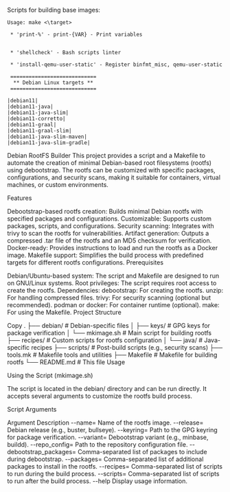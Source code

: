 Scripts for building base images:
```
Usage: make <\target>

 * 'print-%' - print-{VAR} - Print variables


 * 'shellcheck' - Bash scripts linter

 * 'install-qemu-user-static' - Register binfmt_misc, qemu-user-static

 ============================
  ** Debian Linux targets **
 ============================

|debian11|
|debian11-java|
|debian11-java-slim|
|debian11-corretto|
|debian11-graal|
|debian11-graal-slim|
|debian11-java-slim-maven|
|debian11-java-slim-gradle|
```

Debian RootFS Builder
This project provides a script and a Makefile to automate the creation of minimal Debian-based root filesystems (rootfs) using debootstrap. The rootfs can be customized with specific packages, configurations, and security scans, making it suitable for containers, virtual machines, or custom environments.

Features

Debootstrap-based rootfs creation: Builds minimal Debian rootfs with specified packages and configurations.
Customizable: Supports custom packages, scripts, and configurations.
Security scanning: Integrates with trivy to scan the rootfs for vulnerabilities.
Artifact generation: Outputs a compressed .tar file of the rootfs and an MD5 checksum for verification.
Docker-ready: Provides instructions to load and run the rootfs as a Docker image.
Makefile support: Simplifies the build process with predefined targets for different rootfs configurations.
Prerequisites

Debian/Ubuntu-based system: The script and Makefile are designed to run on GNU/Linux systems.
Root privileges: The script requires root access to create the rootfs.
Dependencies:
debootstrap: For creating the rootfs.
unzip: For handling compressed files.
trivy: For security scanning (optional but recommended).
podman or docker: For container runtime (optional).
make: For using the Makefile.
Project Structure

Copy
.
├── debian/                  # Debian-specific files
│   ├── keys/                # GPG keys for package verification
│   └── mkimage.sh           # Main script for building rootfs
├── recipes/                 # Custom scripts for rootfs configuration
│   └── java/                # Java-specific recipes
├── scripts/                 # Post-build scripts (e.g., security scans)
├── tools.mk                 # Makefile tools and utilities
├── Makefile                 # Makefile for building rootfs
└── README.md                # This file
Usage

Using the Script (mkimage.sh)

The script is located in the debian/ directory and can be run directly. It accepts several arguments to customize the rootfs build process.

Script Arguments

Argument	Description
--name=<name>	Name of the rootfs image.
--release=<release>	Debian release (e.g., buster, bullseye).
--keyring=<keyring>	Path to the GPG keyring for package verification.
--variant=<variant>	Debootstrap variant (e.g., minbase, buildd).
--repo_config=<file>	Path to the repository configuration file.
--debootstrap_packages=<packages>	Comma-separated list of packages to include during debootstrap.
--packages=<packages>	Comma-separated list of additional packages to install in the rootfs.
--recipes=<scripts>	Comma-separated list of scripts to run during the build process.
--scripts=<scripts>	Comma-separated list of scripts to run after the build process.
--help	Display usage information.
